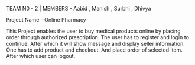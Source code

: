 TEAM N0 - 2   |     MEMBERS - Aabid , Manish , Surbhi , Dhivya 

Project Name - Online Pharmacy

This Project enables the user to buy medical products online by placing order through authorized prescription.
The user has to register and login to continue. After which it will show message and display seller information.
One has to add product and checkout. And place order of selected item. After which user can logout.
